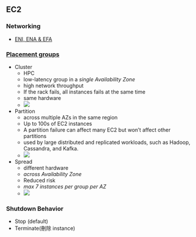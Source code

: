 ## EC2 
### Networking
- [ENI, ENA & EFA](https://medium.com/nerd-for-tech/aws-networking-eni-ena-efa-2db316fdbf85)

### [Placement groups](https://docs.aws.amazon.com/AWSEC2/latest/UserGuide/placement-groups.html)
- Cluster
  - HPC
  - low-latency group in a *single Availability Zone*
  - high network throughput
  - If the rack fails, all instances fails at the same time
  - same hardware
  - ![](https://docs.aws.amazon.com/images/AWSEC2/latest/UserGuide/images/placement-group-cluster.png)
- Partition
  - across multiple AZs in the same region
  - Up to 100s of EC2 instances
  - A partition failure can affect many EC2 but won’t affect other partitions
  - used by large distributed and replicated workloads, such as Hadoop, Cassandra, and Kafka.
  - ![](https://docs.aws.amazon.com/images/AWSEC2/latest/UserGuide/images/placement-group-partition.png)
- Spread
  - different hardware
  - *across Availability Zone*
  - Reduced risk
  - *max 7 instances per group per AZ*
  - ![](https://docs.aws.amazon.com/images/AWSEC2/latest/UserGuide/images/placement-group-spread.png)
 
### Shutdown Behavior
- Stop (default)
- Terminate(刪除 instance)

